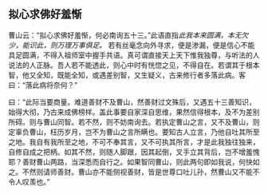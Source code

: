 ## 拟心求佛好羞惭

曹山云：“拟心求佛好羞惭，何必南询五十三。”此语直指*此我本来圆满，本无欠少，能识此，则万理万事俱足。* 若有丝毫念向外寻求，便是渗漏，便是信心不能具足圆满，不得入祖师室中握手共语。真可谓直接天上天下惟我独尊，与听法的人说法的人正脉。吾人若不能透此，则心中时有恍惚之见，不得自在。若谓其于根本智，他又全知，既能全知，或遇差别智，又生疑义，古来修行者多落此病。客曰：“落此病将奈何？”

曰：“此际当要商量。难道善财不及曹山，然善财过文殊后，又遇五十三善知识，始得大彻，乃古来成佛榜样。盖此事要自家深自思维，果然信得根本，及不为差别所碍。则与曹山同智。若不然，则不妨南询去。若执定曹山之言，又不及曹山，则定辜负曹山，枉历岁月，岂不为曹山之言所瞒也。要知古人立言，乃他自吐其所至之地。我自有我所至之地，不可不奉其言，又不可执其所言，才是此我独往独来，自修自成之把柄。如其不然，则随人脚跟，因其起倒，叉手立其背后，岂不增羞愧耶？善财曹山两路，当深悉而自行之。如果智同曹山，则此两句即如我说，何快如之。不然则请师善财。曹山亦不能侧视善财，皆是世尊口吐儿孙，然曹山又不能不令人叹羡也。”
